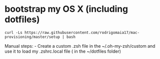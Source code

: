 # bootstrap my OS X (including dotfiles) 
```
curl -Ls https://raw.githubusercontent.com/rodrigomaia17/mac-provisioning/master/setup | bash

```

Manual steps:
	- Create a custom .zsh file in the ~/.oh-my-zsh/custom and use it to load my .zshrc.local file ( in the ~/dotfiles folder) 


